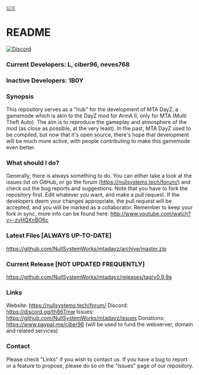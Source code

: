 [:us:](README.md)

# README #
[![Discord][discord-shield]][discord-link]


### Current Developers: L, ciber96, neves768 ###
### Inactive Developers: 1B0Y ###

### Synopsis ###
This repository serves as a "hub" for the development of MTA DayZ, a gamemode which is akin to the DayZ mod for ArmA II, only for MTA (Multi Theft Auto).
The aim is to reproduce the gameplay and atmosphere of the mod (as close as possible, at the very least). 
In the past, MTA DayZ used to be compiled, but now that it's open source, there's hope that development will be much more active, with people contributing
to make this gamemode even better.

### What should I do? ###
Generally, there is always something to do. You can either take a look at the issues list on GitHub, or go the forum (https://nullsystems.tech/forum/) and check out the
bug reports and suggestions. Note that you have to fork the repository first. Edit whatever you want, and make a pull request. If the developers deem your
changes appropriate, the pull request will be accepted, and you will be marked as a collaborator.
Remember to keep your fork in sync, more info can be found here: http://www.youtube.com/watch?v=-zvHQXnBO6c

### Latest Files [ALWAYS UP-TO-DATE] ###
https://github.com/NullSystemWorks/mtadayz/archive/master.zip

### Current Release [NOT UPDATED FREQUENTLY] ###
https://github.com/NullSystemWorks/mtadayz/releases/tag/v0.9.9a


### Links ###
Website: https://nullsystems.tech/forum/
Discord: https://discord.gg/th86Tmw
Issues: https://github.com/NullSystemWorks/mtadayz/issues
Donations: https://www.paypal.me/ciber96 (will be used to fund the webserver, domain and related services)


### Contact ###
Please check "Links" if you wish to contact us. If you have a bug to report or a feature to propose, please do so on the "Issues" page of our repository.



[discord-shield]: https://img.shields.io/discord/283776441450102785.svg?style=flat-square "Discord Server"
[discord-link]: https://discordapp.com/invite/aj8kJsM
